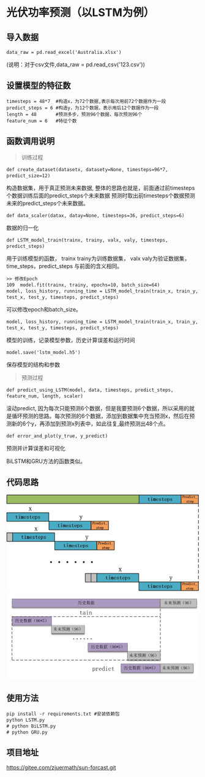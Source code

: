 # 光伏功率预测（以LSTM为例）
## 导入数据
```
data_raw = pd.read_excel('Australia.xlsx')
```
(说明：对于csv文件,data_raw = pd.read_csv('123.csv'))

## 设置模型的特征数
```
timesteps = 48*7  #构造x，为72个数据,表示每次用前72个数据作为一段
predict_steps = 6 #构造y，为12个数据，表示用后12个数据作为一段
length = 48       #预测多步，预测96个数据，每次预测96个
feature_num = 6   #特征个数
```
## 函数调用说明

>训练过程
```
def create_dataset(datasetx, datasety=None, timesteps=96*7, predict_size=12)
```
构造数据集，用于真正预测未来数据,
整体的思路也就是，前面通过前timesteps个数据训练后面的predict_steps个未来数据
预测时取出前timesteps个数据预测未来的predict_steps个未来数据。
```
def data_scaler(datax, datay=None, timesteps=36, predict_steps=6)
```
数据的归一化
```
def LSTM_model_train(trainx, trainy, valx, valy, timesteps, predict_steps)
```
用于训练模型的函数， trainx trainy为训练数据集， valx valy为验证数据集， time_steps，predict_steps 与前面的含义相同。

```
>> 修改Epoch 
109  model.fit(trainx, trainy, epochs=10, batch_size=64)
model, loss_history, running_time = LSTM_model_train(train_x, train_y, test_x, test_y, timesteps, predict_steps)
```
可以修改epoch和batch_size。
```
model, loss_history, running_time = LSTM_model_train(train_x, train_y, test_x, test_y, timesteps, predict_steps)
```
模型的训练，记录模型参数，历史计算误差和运行时间
```
model.save('lstm_model.h5')
```
保存模型的结构和参数

> 预测过程
```
def predict_using_LSTM(model, data, timesteps, predict_steps, feature_num, length, scaler)
```
滚动predict, 因为每次只能预测6个数据，但是我要预测6个数据，所以采用的就是循环预测的思路。每次预测的6个数据，添加到数据集中充当预测x，然后在预测新的6个y，再添加到预测x列表中，如此往复,最终预测出48个点。
```
def error_and_plot(y_true, y_predict)
```
预测并计算误差和可视化

BiLSTM和GRU方法的函数类似。

## 代码思路
![image](point.png)
![image](point2.png)

## 使用方法
```
pip install -r requirements.txt #安装依赖包
python LSTM.py
# python BiLSTM.py
# python GRU.py
```

## 项目地址
https://gitee.com/zjuermath/sun-forcast.git



